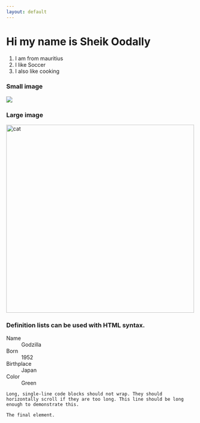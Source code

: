 ```yaml
---
layout: default
---
```


<h1>Hi my name is Sheik Oodally</h1> 


1.  I am from mauritius
2.  I like Soccer
3.  I also like cooking


### Small image

![](https://assets-cdn.github.com/images/icons/emoji/octocat.png)

### Large image

<img src="https://www.livesciencse.com/61517-cat-paw-dominance-study.html" alt="cat" height="500" width="500">


### Definition lists can be used with HTML syntax.

<dl>
<dt>Name</dt>
<dd>Godzilla</dd>
<dt>Born</dt>
<dd>1952</dd>
<dt>Birthplace</dt>
<dd>Japan</dd>
<dt>Color</dt>
<dd>Green</dd>
</dl>

```
Long, single-line code blocks should not wrap. They should horizontally scroll if they are too long. This line should be long enough to demonstrate this.
```

```
The final element.
```
